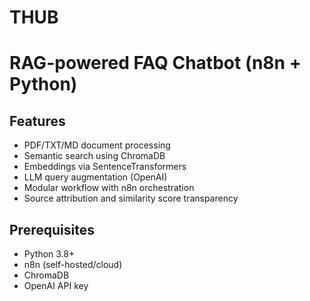 # THUB
# RAG-powered FAQ Chatbot (n8n + Python)

## Features
- PDF/TXT/MD document processing
- Semantic search using ChromaDB
- Embeddings via SentenceTransformers
- LLM query augmentation (OpenAI)
- Modular workflow with n8n orchestration
- Source attribution and similarity score transparency

## Prerequisites
- Python 3.8+
- n8n (self-hosted/cloud)
- ChromaDB
- OpenAI API key
